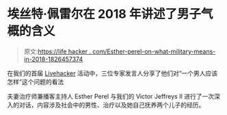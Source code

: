 # 埃丝特·佩雷尔在 2018 年讲述了男子气概的含义

> 原文:[https://life hacker . com/Esther-perel-on-what-military-means-in-2018-1826457374](https://lifehacker.com/esther-perel-on-what-masculinity-means-in-2018-1826457374)

在我们的首届 [Livehacker](https://lifehacker.com/come-have-a-drink-and-talk-about-manliness-with-lifehac-1825927655#_ga=2.20428280.1390564882.1527600788-3846207152.1521480874) 活动中，三位专家发言人分享了他们对“一个男人应该怎样”这个问题的看法

夫妻治疗师兼播客主持人 Esther Perel 与我们的 Victor Jeffreys II 进行了一次深入的对话，内容涉及社会中的男性、治疗以及她自己抚养两个儿子的经历。